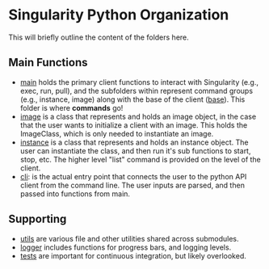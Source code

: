 # Singularity Python Organization
This will briefly outline the content of the folders here.

## Main Functions

 - [main](main) holds the primary client functions to interact with Singularity (e.g., exec, run, pull), and the subfolders within represent command groups (e.g., instance, image) along with the base of the client ([base](main/base)). This folder is where **commands** go!
 - [image](image) is a class that represents and holds an image object, in the case that the user wants to initialize a client with an image. This holds the ImageClass, which is only needed to instantiate an image.
 - [instance](instance) is a class that represents and holds an instance object. The user can instantiate the class, and then run it's sub functions to start, stop, etc. The higher level "list" command is provided on the level of the client.
 - [cli](cli): is the actual entry point that connects the user to the python API client from the command line. The user inputs are parsed, and then passed into functions from main.

## Supporting
 - [utils](utils) are various file and other utilities shared across submodules.
 - [logger](logger) includes functions for progress bars, and logging levels.
 - [tests](tests) are important for continuous integration, but likely overlooked.

